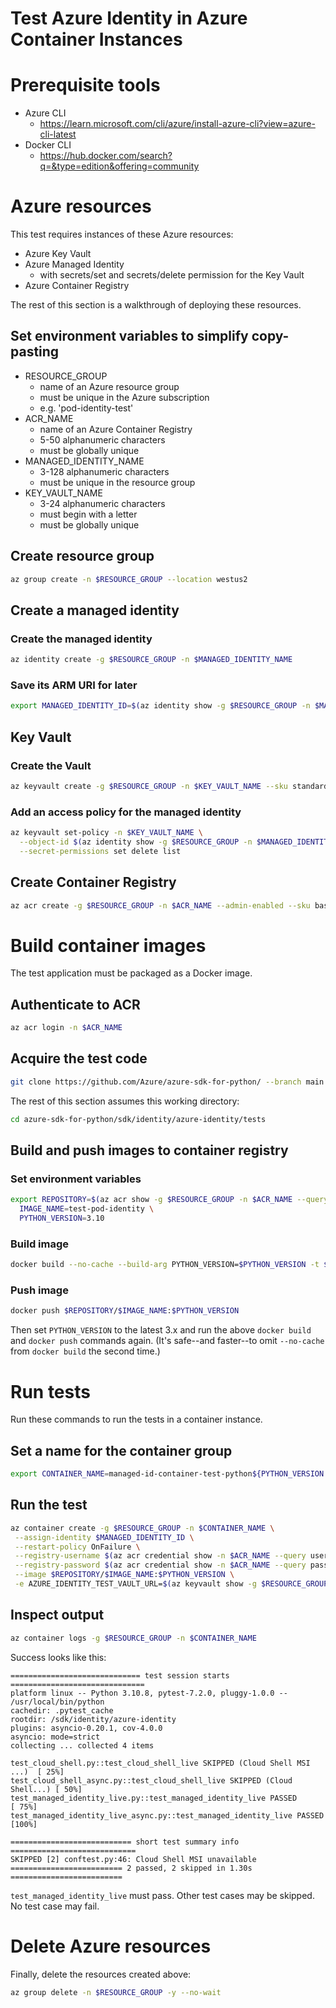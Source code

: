 # Test Azure Identity in Azure Container Instances

# Prerequisite tools
- Azure CLI
  - https://learn.microsoft.com/cli/azure/install-azure-cli?view=azure-cli-latest
- Docker CLI
  - https://hub.docker.com/search?q=&type=edition&offering=community


# Azure resources
This test requires instances of these Azure resources:
- Azure Key Vault
- Azure Managed Identity
  - with secrets/set and secrets/delete permission for the Key Vault
- Azure Container Registry

The rest of this section is a walkthrough of deploying these resources.

## Set environment variables to simplify copy-pasting
- RESOURCE_GROUP
  - name of an Azure resource group
  - must be unique in the Azure subscription
  - e.g. 'pod-identity-test'
- ACR_NAME
  - name of an Azure Container Registry
  - 5-50 alphanumeric characters
  - must be globally unique
- MANAGED_IDENTITY_NAME
  - 3-128 alphanumeric characters
  - must be unique in the resource group
- KEY_VAULT_NAME
  - 3-24 alphanumeric characters
  - must begin with a letter
  - must be globally unique

## Create resource group
```sh
az group create -n $RESOURCE_GROUP --location westus2
```

## Create a managed identity
### Create the managed identity
```sh
az identity create -g $RESOURCE_GROUP -n $MANAGED_IDENTITY_NAME
```

### Save its ARM URI for later
```sh
export MANAGED_IDENTITY_ID=$(az identity show -g $RESOURCE_GROUP -n $MANAGED_IDENTITY_NAME --query id -o tsv)
```

## Key Vault
### Create the Vault
```sh
az keyvault create -g $RESOURCE_GROUP -n $KEY_VAULT_NAME --sku standard
```

### Add an access policy for the managed identity
```sh
az keyvault set-policy -n $KEY_VAULT_NAME \
  --object-id $(az identity show -g $RESOURCE_GROUP -n $MANAGED_IDENTITY_NAME --query principalId -o tsv) \
  --secret-permissions set delete list
```

## Create Container Registry
```sh
az acr create -g $RESOURCE_GROUP -n $ACR_NAME --admin-enabled --sku basic
```

# Build container images
The test application must be packaged as a Docker image.

## Authenticate to ACR
```sh
az acr login -n $ACR_NAME
```

## Acquire the test code
```sh
git clone https://github.com/Azure/azure-sdk-for-python/ --branch main --single-branch --depth 1
```

The rest of this section assumes this working directory:
```sh
cd azure-sdk-for-python/sdk/identity/azure-identity/tests
```

## Build and push images to container registry
### Set environment variables
```sh
export REPOSITORY=$(az acr show -g $RESOURCE_GROUP -n $ACR_NAME --query loginServer -o tsv) \
  IMAGE_NAME=test-pod-identity \
  PYTHON_VERSION=3.10
```

### Build image
```sh
docker build --no-cache --build-arg PYTHON_VERSION=$PYTHON_VERSION -t $REPOSITORY/$IMAGE_NAME:$PYTHON_VERSION ./managed-identity-live
```

### Push image
```sh
docker push $REPOSITORY/$IMAGE_NAME:$PYTHON_VERSION
```

Then set `PYTHON_VERSION` to the latest 3.x and run the above `docker build`
and `docker push` commands again. (It's safe--and faster--to omit
`--no-cache` from `docker build` the second time.)

# Run tests

Run these commands to run the tests in a container instance.

## Set a name for the container group
```sh
export CONTAINER_NAME=managed-id-container-test-python${PYTHON_VERSION::1}
```

## Run the test
```sh
az container create -g $RESOURCE_GROUP -n $CONTAINER_NAME \
 --assign-identity $MANAGED_IDENTITY_ID \
 --restart-policy OnFailure \
 --registry-username $(az acr credential show -n $ACR_NAME --query username -o tsv) \
 --registry-password $(az acr credential show -n $ACR_NAME --query passwords[0].value -o tsv) \
 --image $REPOSITORY/$IMAGE_NAME:$PYTHON_VERSION \
 -e AZURE_IDENTITY_TEST_VAULT_URL=$(az keyvault show -g $RESOURCE_GROUP -n $KEY_VAULT_NAME --query properties.vaultUri -o tsv)
```

## Inspect output
```sh
az container logs -g $RESOURCE_GROUP -n $CONTAINER_NAME
```

Success looks like this:
```
============================= test session starts ==============================
platform linux -- Python 3.10.8, pytest-7.2.0, pluggy-1.0.0 -- /usr/local/bin/python
cachedir: .pytest_cache
rootdir: /sdk/identity/azure-identity
plugins: asyncio-0.20.1, cov-4.0.0
asyncio: mode=strict
collecting ... collected 4 items

test_cloud_shell.py::test_cloud_shell_live SKIPPED (Cloud Shell MSI ...)  [ 25%]
test_cloud_shell_async.py::test_cloud_shell_live SKIPPED (Cloud Shell...) [ 50%]
test_managed_identity_live.py::test_managed_identity_live PASSED          [ 75%]
test_managed_identity_live_async.py::test_managed_identity_live PASSED    [100%]

=========================== short test summary info ============================
SKIPPED [2] conftest.py:46: Cloud Shell MSI unavailable
========================= 2 passed, 2 skipped in 1.30s =========================
```
`test_managed_identity_live` must pass. Other test cases may be skipped. No test case may fail.

# Delete Azure resources
Finally, delete the resources created above:
```sh
az group delete -n $RESOURCE_GROUP -y --no-wait
```
